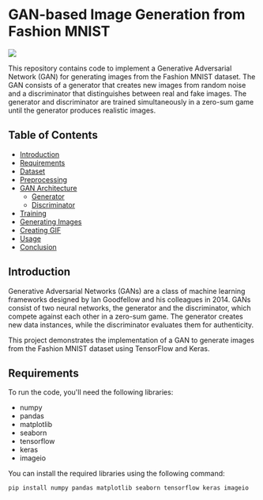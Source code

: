 # GAN-based Image Generation from Fashion MNIST


<img src='https://github.com/suneelmeesalameher/GAN_SHIRT/blob/main/gan_generated_images.gif'>


This repository contains code to implement a Generative Adversarial Network (GAN) for generating images from the Fashion MNIST dataset. The GAN consists of a generator that creates new images from random noise and a discriminator that distinguishes between real and fake images. The generator and discriminator are trained simultaneously in a zero-sum game until the generator produces realistic images.

## Table of Contents

- [Introduction](#introduction)
- [Requirements](#requirements)
- [Dataset](#dataset)
- [Preprocessing](#preprocessing)
- [GAN Architecture](#gan-architecture)
  - [Generator](#generator)
  - [Discriminator](#discriminator)
- [Training](#training)
- [Generating Images](#generating-images)
- [Creating GIF](#creating-gif)
- [Usage](#usage)
- [Conclusion](#conclusion)

## Introduction

Generative Adversarial Networks (GANs) are a class of machine learning frameworks designed by Ian Goodfellow and his colleagues in 2014. GANs consist of two neural networks, the generator and the discriminator, which compete against each other in a zero-sum game. The generator creates new data instances, while the discriminator evaluates them for authenticity.

This project demonstrates the implementation of a GAN to generate images from the Fashion MNIST dataset using TensorFlow and Keras.

## Requirements

To run the code, you'll need the following libraries:

- numpy
- pandas
- matplotlib
- seaborn
- tensorflow
- keras
- imageio

You can install the required libraries using the following command:

```bash
pip install numpy pandas matplotlib seaborn tensorflow keras imageio
